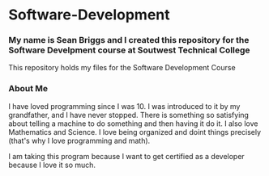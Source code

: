 # Software-Development
### My name is Sean Briggs and I created this repository for the Software Develpment course at Soutwest Technical College
This repository holds my files for the Software Development Course

### About Me
I have loved programming since I was 10. I was introduced to it by my grandfather, and I have never stopped. There is something so satisfying about telling a machine to do something and then having it do it. I also love Mathematics and Science. I love being organized and doint things precisely (that's why I love programming and math).

I am taking this program because I want to get certified as a developer because I love it so much.
